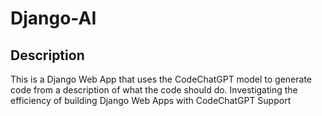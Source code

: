 # Django-AI

## Description

This is a Django Web App that uses the CodeChatGPT model to generate code from a description of what the code should do.
Investigating the efficiency of building Django Web Apps with CodeChatGPT Support
